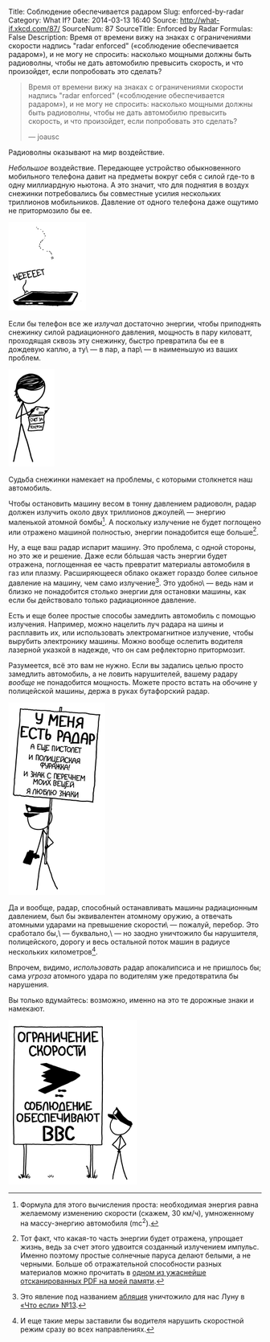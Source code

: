 Title: Соблюдение обеспечивается радаром
Slug: enforced-by-radar
Category: What If?
Date: 2014-03-13 16:40
Source: http://what-if.xkcd.com/87/
SourceNum: 87
SourceTitle: Enforced by Radar
Formulas: False
Description: Время от времени вижу на знаках с ограничениями скорости надпись "radar enforced" («соблюдение обеспечивается радаром»), и не могу не спросить: насколько мощными должны быть радиоволны, чтобы не дать автомобилю превысить скорость, и что произойдет, если попробовать это сделать?

> Время от времени вижу на знаках с ограничениями скорости надпись "radar enforced" («соблюдение обеспечивается радаром»), и не могу не спросить: насколько мощными должны быть радиоволны, чтобы не дать автомобилю превысить скорость, и что произойдет, если попробовать это сделать?
>
> — joausc

Радиоволны оказывают на мир воздействие.

_Небольшое_ воздействие. Передающее устройство обыкновенного мобильного телефона давит на предметы вокруг себя с силой где-то в одну миллиардную ньютона. А это значит, что для поднятия в воздух снежинки потребовались бы совместные усилия нескольких триллионов мобильников. Давление от одного телефона даже ощутимо не притормозило бы ее.

![](/uploads/087-enforced-by-radar/radar_snowflake_ru.png "При правильных обстоятельствах конвекция от теплого телефона вполне может изменить направление снежинки.")

Если бы телефон все же _излучал_ достаточно энергии, чтобы приподнять снежинку силой радиационного давления, мощность в пару киловатт, проходящая сквозь эту снежинку, быстро превратила бы ее в дождевую каплю, а ту\ — в пар, а пар\ — в наименьшую из ваших проблем.

![](/uploads/087-enforced-by-radar/radar_phonebill_ru.png "Я думала, с этим тарифом у нас неограниченная левитация снежинок.")

Судьба снежинки намекает на проблемы, с которыми столкнется наш автомобиль.

Чтобы остановить машину весом в тонну давлением радиоволн, радар должен излучить около двух триллионов джоулей\ — энергию маленькой атомной бомбы[^1]. А поскольку излучение не будет поглощено или отражено машиной полностью, энергии понадобится еще больше[^2].

[^1]: Формула для этого вычисления проста: необходимая энергия равна желаемому изменению скорости (скажем, 30 км/ч), умноженному на массу-энергию автомобиля (mc<sup>2</sup>).
[^2]: Тот факт, что какая-то часть энергии будет отражена, упрощает жизнь, ведь за счет этого удвоится созданный излучением импульс. Именно поэтому простые солнечные паруса делают белыми, а не черными. Больше об отражательной способности разных материалов можно прочитать в [одном из ужаснейше отсканированных PDF на моей памяти](http://www.dtic.mil/dtic/tr/fulltext/u2/601365.pdf).

Ну, а еще ваш радар испарит машину. Это проблема, с одной стороны, но это же и решение. Даже если бóльшая часть энергии будет отражена, поглощенная ее часть превратит материалы автомобиля в газ или плазму. Расширяющееся облако окажет гораздо более сильное давление на машину, чем само излучение[^3]. Это удобно\ — ведь нам и близко не понадобится столько энергии для остановки машины, как если бы действовало только радиационное давление.

[^3]: Это явление под названием [абляция](https://ru.wikipedia.org/wiki/Лазерная_абляция) уничтожило для нас Луну в [«Что если» №13](/laser-pointer/).

Есть и еще более простые способы замедлить автомобиль с помощью излучения. Например, можно нацелить луч радара на шины и расплавить их, или использовать электромагнитное излучение, чтобы вырубить электронику машины. Можно вообще ослепить водителя лазерной указкой в надежде, что он сам рефлекторно притормозит.

Разумеется, всё это вам не нужно. Если вы задались целью просто замедлить автомобиль, а не ловить нарушителей, вашему радару _вообще_ не понадобится мощность. Можете просто встать на обочине у полицейской машины, держа в руках бутафорский радар.

![](/uploads/087-enforced-by-radar/radar_gun_ru.png "Он всю жизнь ждет вопроса «Какой у тебя знак?», но никто не задает его.")

Да и вообще, радар, способный останавливать машины радиационным давлением, был бы эквивалентен атомному оружию, а отвечать атомными ударами на превышение скорости\ — пожалуй, перебор. Это сработало бы,\ — буквально,\ — но заодно уничтожило бы нарушителя, полицейского, дорогу и весь остальной поток машин в радиусе нескольких километров[^4].

[^4]: И еще такие меры заставили бы водителя нарушить скоростной режим сразу во всех направлениях.

Впрочем, видимо, _использовать_ радар апокалипсиса и не пришлось бы; сама _угроза_ атомного удара по водителям уже предотвратила бы нарушения.

Вы только вдумайтесь: возможно, именно на это те дорожные знаки и намекают.

![](/uploads/087-enforced-by-radar/radar_aircraft_ru.png "Подсказка потенциальным нарушителям: поскольку стелс-технология бомбардировщиков B-2 задействует материалы, поглощающие радиолокационое излучение, они особенно уязвимы для радарных лучей смерти.")
